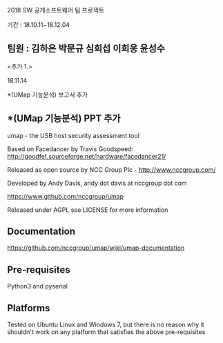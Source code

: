 2018 SW 공개소프트웨어 팀 프로젝트

기간 : 18.10.11~18.12.04

팀원 : 김하은 박문규 심희섭 이희웅 윤성수
-----------------------------------------------------------------------------------------------
<추가 1.>

18.11.14

*(UMap 기능분석) 보고서 추가

*(UMap 기능분석) PPT 추가
------------------------------------------------------------------------------------------------
umap - the USB host security assessment tool 

Based on Facedancer by Travis Goodspeed:
http://goodfet.sourceforge.net/hardware/facedancer21/

Released as open source by NCC Group Plc - http://www.nccgroup.com/

Developed by Andy Davis, andy dot davis at nccgroup dot com

https://www.github.com/nccgroup/umap

Released under AGPL see LICENSE for more information

## Documentation

https://github.com/nccgroup/umap/wiki/umap-documentation

## Pre-requisites

Python3 and pyserial

## Platforms

Tested on Ubuntu Linux and Windows 7, but there is no reason why it shouldn't work on any platform that satisfies the above pre-requisites
